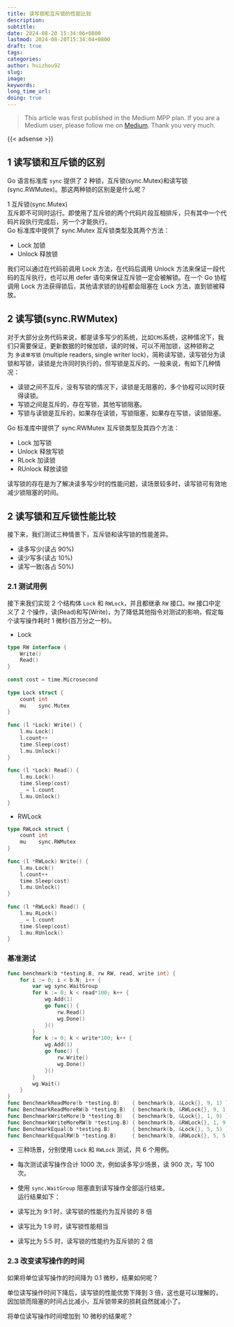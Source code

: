 ```yaml
---
title: 读写锁和互斥锁的性能比较
description: 
subtitle: 
date: 2024-08-20 15:34:06+0800
lastmod: 2024-08-20T15:34:04+0800
draft: true
tags: 
categories: 
author: huizhou92
slug: 
image: 
keywords: 
long_time_url: 
doing: true
---
```



<!-- more-->

> This article was first published in the Medium MPP plan. If you are a Medium user, please follow me on [Medium](https://medium.huizhou92.com/). Thank you very much.

{{< adsense >}}



## 1 读写锁和互斥锁的区别

Go 语言标准库 `sync` 提供了 2 种锁，互斥锁(sync.Mutex)和读写锁(sync.RWMutex)。那这两种锁的区别是是什么呢？

1 互斥锁(sync.Mutex)  
互斥即不可同时运行。即使用了互斥锁的两个代码片段互相排斥，只有其中一个代码片段执行完成后，另一个才能执行。  
Go 标准库中提供了 sync.Mutex 互斥锁类型及其两个方法：
- Lock 加锁
- Unlock 释放锁

我们可以通过在代码前调用 Lock 方法，在代码后调用 Unlock 方法来保证一段代码的互斥执行，也可以用 defer 语句来保证互斥锁一定会被解锁。在一个 Go 协程调用 Lock 方法获得锁后，其他请求锁的协程都会阻塞在 Lock 方法，直到锁被释放。

## 2 读写锁(sync.RWMutex)
对于大部分业务代码来说，都是读多写少的系统，比如`CMS`系统，这种情况下，我们只需要保证，更新数据的时候加锁，读的时候，可以不用加锁，这种锁称之为 `多读单写锁` (multiple readers, single writer lock)，简称读写锁，读写锁分为读锁和写锁，读锁是允许同时执行的，但写锁是互斥的。一般来说，有如下几种情况：

- 读锁之间不互斥，没有写锁的情况下，读锁是无阻塞的，多个协程可以同时获得读锁。
- 写锁之间是互斥的，存在写锁，其他写锁阻塞。
- 写锁与读锁是互斥的，如果存在读锁，写锁阻塞，如果存在写锁，读锁阻塞。

Go 标准库中提供了 sync.RWMutex 互斥锁类型及其四个方法：

- Lock 加写锁
- Unlock 释放写锁
- RLock 加读锁
- RUnlock 释放读锁

读写锁的存在是为了解决读多写少时的性能问题，读场景较多时，读写锁可有效地减少锁阻塞的时间。

## [](https://geektutu.com/post/hpg-mutex.html#2-%E8%AF%BB%E5%86%99%E9%94%81%E5%92%8C%E4%BA%92%E6%96%A5%E9%94%81%E6%80%A7%E8%83%BD%E6%AF%94%E8%BE%83 "2 读写锁和互斥锁性能比较")2 读写锁和互斥锁性能比较

接下来，我们测试三种情景下，互斥锁和读写锁的性能差异。

- 读多写少(读占 90%)
- 读少写多(读占 10%)
- 读写一致(各占 50%)

### [](https://geektutu.com/post/hpg-mutex.html#2-1-%E6%B5%8B%E8%AF%95%E7%94%A8%E4%BE%8B "2.1 测试用例")2.1 测试用例

接下来我们实现 2 个结构体 `Lock` 和 `RWLock`，并且都继承 `RW` 接口。`RW` 接口中定义了 2 个操作，读(Read)和写(Write)，为了降低其他指令对测试的影响，假定每个读写操作耗时 1 微秒(百万分之一秒)。

- Lock
```go
type RW interface {  
	Write()  
	Read()  
}  
  
const cost = time.Microsecond  
  
type Lock struct {  
	count int  
	mu    sync.Mutex  
}  
  
func (l *Lock) Write() {  
	l.mu.Lock()  
	l.count++  
	time.Sleep(cost)  
	l.mu.Unlock()  
}  
  
func (l *Lock) Read() {  
	l.mu.Lock()  
	time.Sleep(cost)  
	_ = l.count  
	l.mu.Unlock()  
}
```

- RWLock
```go
type RWLock struct {  
	count int  
	mu    sync.RWMutex  
}  
  
func (l *RWLock) Write() {  
	l.mu.Lock()  
	l.count++  
	time.Sleep(cost)  
	l.mu.Unlock()  
}  
  
func (l *RWLock) Read() {  
	l.mu.RLock()  
	_ = l.count  
	time.Sleep(cost)  
	l.mu.RUnlock()  
}
```
### 基准测试

```go
func benchmark(b *testing.B, rw RW, read, write int) {  
	for i := 0; i < b.N; i++ {  
		var wg sync.WaitGroup  
		for k := 0; k < read*100; k++ {  
			wg.Add(1)  
			go func() {  
				rw.Read()  
				wg.Done()  
			}()  
		}  
		for k := 0; k < write*100; k++ {  
			wg.Add(1)  
			go func() {  
				rw.Write()  
				wg.Done()  
			}()  
		}  
		wg.Wait()  
	}  
}  
func BenchmarkReadMore(b *testing.B)    { benchmark(b, &Lock{}, 9, 1) }  
func BenchmarkReadMoreRW(b *testing.B)  { benchmark(b, &RWLock{}, 9, 1) }  
func BenchmarkWriteMore(b *testing.B)   { benchmark(b, &Lock{}, 1, 9) }  
func BenchmarkWriteMoreRW(b *testing.B) { benchmark(b, &RWLock{}, 1, 9) }  
func BenchmarkEqual(b *testing.B)       { benchmark(b, &Lock{}, 5, 5) }  
func BenchmarkEqualRW(b *testing.B)     { benchmark(b, &RWLock{}, 5, 5) }
```

- 三种场景，分别使用 `Lock` 和 `RWLock` 测试，共 6 个用例。
- 每次测试读写操作合计 1000 次，例如读多写少场景，读 900 次，写 100 次。
- 使用 `sync.WaitGroup` 阻塞直到读写操作全部运行结束。  
运行结果如下：


- 读写比为 9:1 时，读写锁的性能约为互斥锁的 8 倍
- 读写比为 1:9 时，读写锁性能相当
- 读写比为 5:5 时，读写锁的性能约为互斥锁的 2 倍
### 2.3 改变读写操作的时间

如果将单位读写操作的时间降为 0.1 微秒，结果如何呢？

单位读写操作时间下降后，读写锁的性能优势下降到 3 倍，这也是可以理解的，因加锁而阻塞的时间占比减小，互斥锁带来的损耗自然就减小了。

将单位读写操作时间增加到 10 微秒的结果呢？

